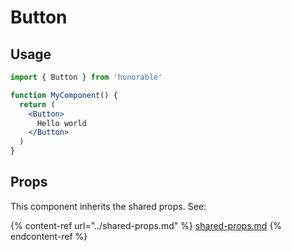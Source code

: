 # Button

## Usage

```jsx
import { Button } from 'honorable'

function MyComponent() {
  return (
    <Button>
      Hello world
    </Button>
  )
}
```

## Props

This component inherits the shared props. See:

{% content-ref url="../shared-props.md" %}
[shared-props.md](../shared-props.md)
{% endcontent-ref %}

